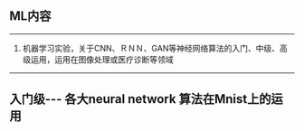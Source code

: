 ## ML内容
---
1. 机器学习实验，关于CNN、ＲＮＮ、GAN等神经网络算法的入门、中级、高级运用，运用在图像处理或医疗诊断等领域
---
## 入门级--- 各大neural network 算法在Mnist上的运用
